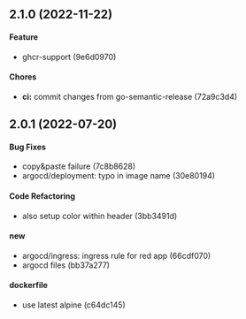 ## 2.1.0 (2022-11-22)

#### Feature

* ghcr-support (9e6d0970)

#### Chores

* **ci:** commit changes from go-semantic-release (72a9c3d4)


## 2.0.1 (2022-07-20)

#### Bug Fixes

* copy&paste failure (7c8b8628)
* argocd/deployment: typo in image name (30e80194)

#### Code Refactoring

* also setup color within header (3bb3491d)

#### new

* argocd/ingress: ingress rule for red app (66cdf070)
* argocd files (bb37a277)

#### dockerfile

* use latest alpine (c64dc145)

